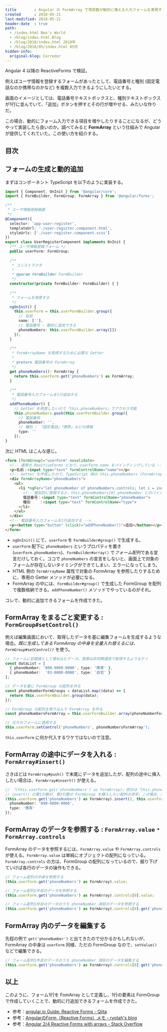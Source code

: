 ```yaml
---
title        : Angular の FormArray で項目数が動的に増える入力フォームを実現する
created      : 2018-05-21
last-modified: 2018-05-21
header-date  : true
path:
  - /index.html Neo's World
  - /blog/index.html Blog
  - /blog/2018/index.html 2018年
  - /blog/2018/05/index.html 05月
hidden-info:
  original-blog: Corredor
---
```


Angular 4 以降の ReactiveForms で検証。

例えばユーザ情報を登録するフォームがあったとして、電話番号と種別 (固定電話なのか携帯なのかなど) を複数入力できるようにしたいとする。

画面のイメージとしては、電話番号テキストボックスと、種別テキストボックスが1行に並んでいて、「追加」ボタンを押すとその行が増やせる、みたいな作りだ。

この場合、動的にフォーム入力できる項目を増やしたりすることになるが、どうやって実装したら良いのか。調べてみると **FormArray** という仕組みで Angular が提供してくれていた。この使い方を紹介する。

## 目次

## フォームの生成と動的追加

まずはコンポーネント TypeScript を以下のように実装する。

```typescript
import { Component, OnInit } from '@angular/core';
import { FormBuilder, FormGroup, FormArray } from '@angular/forms';

/**
 * ユーザ情報登録画面
 */
@Component({
  selector: 'app-user-register',
  templateUrl: './user-register.component.html',
  styleUrls: ['./user-register.component.scss']
})
export class UserRegisterComponent implements OnInit {
  /** ユーザ情報登録フォーム */
  public userForm: FormGroup;
  
  /**
   * コンストラクタ
   * 
   * @param formBuilder FormBuilder
   */
  constructor(private formBuilder: FormBuilder) { }
  
  /**
   * フォームを用意する
   */
  ngOnInit() {
    this.userForm = this.userFormBuilder.group({
      // 名前
      name: [''],
      // 電話番号 : 動的に追加できる
      phoneNumbers: this.userFormBuilder.array([])
    });
  }
  
  /**
   * formArrayName を取得するために必要な Getter
   * 
   * @return 電話番号の FormArray
   */
  get phoneNumbers(): FormArray {
    return this.userForm.get('phoneNumbers') as FormArray;
  }
  
  /**
   * 電話番号入力フォームを1行追加する
   */
  addPhoneNumber() {
    // Getter を用意したいので「this.phoneNumbers」でアクセス可能
    this.phoneNumbers.push(this.userFormBuilder.group({
      // 電話番号
      phoneNumber: '',
      // 種別 : 「固定電話」「携帯」などの情報
      type: ''
    });
}
```

次に HTML はこんな感じ。

```html
<form [formGroup]="userForm" novalidate>
  <!-- 通常の ReactiveForms どおり、userForm.name をバインディングしている -->
  <p>名前：<input type="text" formControlName="name"></p>
  <!-- Getter を作成したので、TypeScript 側の this.phoneNumbers (FormArray) にアクセスできる -->
  <div formArrayName="phoneNumbers">
    <ul>
      <li *ngFor="let phoneNumber of phoneNumbers.controls; let i = index" [formGroupName]="i">
        <!-- 擬似的に表現すると、this.phoneNumbers[0].phoneNumber とのバインディングができている状態 -->
        電話番号：<input type="text" formControlName="phoneNumber">
        種別    ：<input type="text" formControlName="type">
      </li>
    </ul>
  </div>
  <!-- 電話番号入力フォームを1行追加する -->
  <p><button type="button" (click)="addPhoneNumber()">追加</button></p>
</form>
```

- `ngOnInit()` にて、`userForm` を `FormBuilder#group()` で生成する。
- `userForm` 配下に `phoneNumbers` というプロパティを置き (`userForm.phoneNumbers`)、`FormBuilder#array()` で*フォーム配列*である宣言だけしておく。ココで `phoneNumbers` の宣言をしないと、画面上で対象のフォームが存在しないタイミングができてしまい、エラーになってしまう。
- HTML 側の `formArrayName` 属性で対象の FormArray を参照したりするために、専用の Getter メソッドが必要になる。
- FormArray の中には、`FormBuilder#group()` で生成した FormGroup を配列で複数格納できる。`addPhoneNumber()` メソッドでやっているのがそれ。

コレで、動的に追加できるフォームを作成できた。

## FormArray をまるごと変更する : `FormGroup#setControl()`

例えば編集画面において、取得したデータを基に編集フォームを生成するような場合。*既に生成してある FormArray の中身を全量入れ替えるには、`FormGroup#setControl()`* を使う。

```typescript
// フォームに初期値として埋め込むデータ。実際は非同期通信で取得するようなテイ
const dataList = [
  { phoneNumber: '090-0000-0000', type: '携帯' },
  { phoneNumber:  '03-0000-0000', type: '自宅' }
];

// データを基に FormGroup の配列を作る
const phoneNumberFormGroups = dataList.map((data) => {
  return this.userFormBuilder.group(data);
});

// FormGroup の配列を取り込んで FormArray を作る
const phoneNumbersFormArray = this.userFormBuilder.array(phoneNumberFormGroups);

// 元々のフォームに適用する
this.userForm.setControl('phoneNumbers', phoneNumbersFormArray');
```

`this.userForm` に何か代入するワケではないので注意。

## FormArray の途中にデータを入れる : `FormArray#insert()`

さきほどは `FormArray#push()` で末尾にデータを追加したが、配列の途中に挿入したい場合は、`FormArray#insert()` が使える。

```typescript
// 「(this.userForm.get('phoneNumbers') as FormArray)」部分は「this.phoneNumbers」と書いても良い (Getter メソッドがあるので)
// insert() の第1引数が、第2引数の FormGroup を挿入したい配列の添字。この場合、添字 2、つまり3つ目の要素として挿入できる
(this.userForm.get('phoneNumbers') as FormArray).insert(2, this.userFormBuilder.group({
  phoneNumber: '090-0000-0000',
  type: '携帯'
});
```

## FormArray のデータを参照する : `FormArray.value`・`FormArray.controls`

FormArray のデータを参照するには、`FormArray.value` や `FormArray.controls` が使える。`FormArray.value` は単純にオブジェクトの配列になっている。`FormArray.controls` の方は、FormGroup の配列になっているので、掘り下げていけば各行のデータの操作もできる。

```typescript
// フォーム配列の中身を参照する
(this.userForm.get('phoneNumbers') as FormArray).value;

// フォーム配列1件目のデータを参照する
(this.userForm.get('phoneNumbers') as FormArray).controls[0].value;

// フォーム配列1件目のデータのうち phoneNumber 項目のデータを参照する
(this.userForm.get('phoneNumbers') as FormArray).controls[0].get('phoneNumber').value;
```

## FormArray 内のデータを編集する

先程の例で `get('phoneNumber')` と出てきたので分かるかもしれないが、FormArray の中身は `userForm` 同様、ただの FormGroup なので、`setValue()` などで編集できる。

```typescript
// フォーム配列1件目のデータのうち phoneNumber 項目のデータを編集する
(this.userForm.get('phoneNumbers') as FormArray).controls[0].get('phoneNumber').setValue('03-9999-9999');
```

## 以上

このように、フォーム1行を FomArray として定義し、1行の要素は FormGroup で作成していくことで、動的に行追加できるフォームを作成できた。

- 参考：[angular.io Guide: Reactive Forms - Qiita](https://qiita.com/mixplace/items/79023cb35668603e5c7b)
- 参考：[AngularのForm（Reactive Forms）メモ - ryotah's blog](http://ryotah.hatenablog.com/entry/2017/08/31/210723)
- 参考：[Angular 2/4 Reactive Forms with arrays - Stack Overflow](https://stackoverflow.com/questions/45153442/angular-2-4-reactive-forms-with-arrays)
